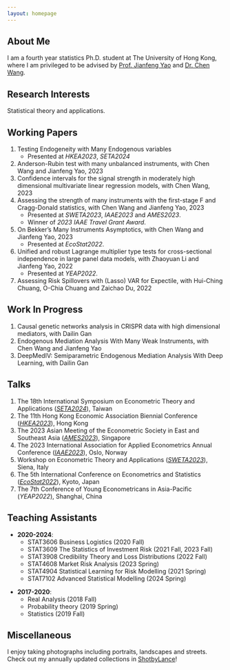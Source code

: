```yaml
---
layout: homepage
---
```


## About Me
I am a fourth year statistics Ph.D. student at The University of Hong Kong, where I am privileged to be advised by [Prof. Jianfeng Yao](https://jianfengyao.wordpress.com/) and [Dr. Chen Wang](https://saasweb.hku.hk/staff/stacw/web/).

## Research Interests
Statistical theory and applications. 

## Working Papers 
1. Testing Endogeneity with Many Endogenous variables
   - Presented at *HKEA2023*, *SETA2024*
2. Anderson-Rubin test with many unbalanced instruments, with Chen Wang and Jianfeng Yao, 2023 
3. Confidence intervals for the signal strength in moderately high dimensional multivariate linear regression models, with Chen Wang, 2023 
4. Assessing the strength of many instruments with the first-stage F and Cragg-Donald statistics, with Chen Wang and Jianfeng Yao, 2023
   - Presented at *SWETA2023*, *IAAE2023* and *AMES2023*.
   - Winner of *2023 IAAE Travel Grant Award*.
5. On Bekker’s Many Instruments Asymptotics, with Chen Wang and Jianfeng Yao, 2023
   - Presented at *EcoStat2022*.
6. Unified and robust Lagrange multiplier type tests for cross-sectional independence in large panel data models, with Zhaoyuan Li and Jianfeng Yao, 2022
   - Presented at *YEAP2022*.
7. Assessing Risk Spillovers with (Lasso) VAR for Expectile, with Hui-Ching Chuang, O-Chia Chuang and Zaichao Du, 2022 

## Work In Progress
1. Causal genetic networks analysis in CRISPR data with high dimensional mediators, with Dailin Gan
2. Endogenous Mediation Analysis With Many Weak Instruments, with Chen Wang and Jianfeng Yao
3. DeepMedIV: Semiparametric Endogenous Mediation Analysis With Deep Learning, with Dailin Gan


## Talks
1. The 18th International Symposium on Econometric Theory and Applications (*[SETA2024](https://www.econ.sinica.edu.tw/seta2024)*), Taiwan
2. The 11th Hong Kong Economic Association Biennial Conference (*[HKEA2023](http://hkea.org.hk/index.php/11th-conference)*), Hong Kong
3. The 2023 Asian Meeting of the Econometric Society in East and Southeast Asia (*[AMES2023](https://www.ames2023ntu.org/)*), Singapore
4. The 2023 International Association for Applied Econometrics Annual Conference (*[IAAE2023](https://www.bi.edu/about-bi/events/2023/june/iaae2023/)*), Oslo, Norway
5. Workshop on Econometric Theory and Applications (*[SWETA2023](https://sites.google.com/view/sweta2023/home)*), Siena, Italy
6. The 5th International Conference on Econometrics and Statistics (*[EcoStat2022](http://www.cmstatistics.org/EcoSta2022/)*), Kyoto, Japan
7. The 7th Conference of Young Econometricans in Asia-Pacific (*YEAP2022*), Shanghai, China

## Teaching Assistants
* **2020-2024**: 
    - STAT3606 Business Logistics (2020 Fall)
    - STAT3609 The Statistics of Investment Risk (2021 Fall, 2023 Fall)
    - STAT3908 Credibility Theory and Loss Distributions (2022 Fall)
    - STAT4608 Market Risk Analysis (2023 Spring)
    - STAT4904 Statistical Learning for Risk Modelling (2021 Spring)
    - STAT7102 Advanced Statistical Modelling (2024 Spring)
+ **2017-2020**: 
    - Real Analysis (2018 Fall)
    - Probability theory (2019 Spring)
    - Statistics (2019 Fall)

## Miscellaneous
I enjoy taking photographs including portraits, landscapes and streets. Check out my annually updated collections in [ShotbyLance](https://lanceh7.wixsite.com/shotbylance)!

